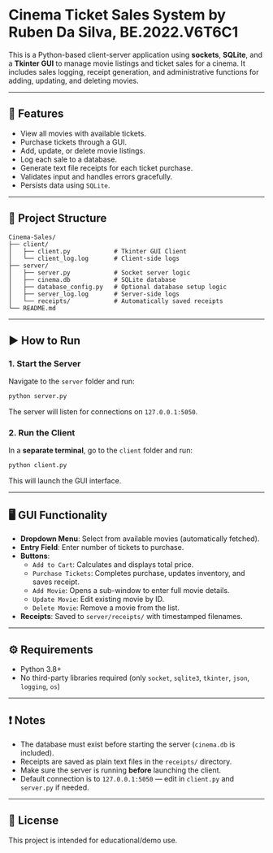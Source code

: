 # Cinema Ticket Sales System by Ruben Da Silva, BE.2022.V6T6C1

This is a Python-based client-server application using **sockets**, **SQLite**, and a **Tkinter GUI** to manage movie listings and ticket sales for a cinema. It includes sales logging, receipt generation, and administrative functions for adding, updating, and deleting movies.

---

## 🔧 Features

- View all movies with available tickets.
- Purchase tickets through a GUI.
- Add, update, or delete movie listings.
- Log each sale to a database.
- Generate text file receipts for each ticket purchase.
- Validates input and handles errors gracefully.
- Persists data using `SQLite`.

---

## 📁 Project Structure

```
Cinema-Sales/
├── client/
│   ├── client.py            # Tkinter GUI Client
│   └── client_log.log       # Client-side logs
├── server/
│   ├── server.py            # Socket server logic
│   ├── cinema.db            # SQLite database
│   ├── database_config.py   # Optional database setup logic
│   ├── server_log.log       # Server-side logs
│   └── receipts/            # Automatically saved receipts
└── README.md
```

---

## ▶️ How to Run

### 1. Start the Server
Navigate to the `server` folder and run:

```bash
python server.py
```

The server will listen for connections on `127.0.0.1:5050`.

### 2. Run the Client
In a **separate terminal**, go to the `client` folder and run:

```bash
python client.py
```

This will launch the GUI interface.

---

## 🖥 GUI Functionality

- **Dropdown Menu**: Select from available movies (automatically fetched).
- **Entry Field**: Enter number of tickets to purchase.
- **Buttons**:
  - `Add to Cart`: Calculates and displays total price.
  - `Purchase Tickets`: Completes purchase, updates inventory, and saves receipt.
  - `Add Movie`: Opens a sub-window to enter full movie details.
  - `Update Movie`: Edit existing movie by ID.
  - `Delete Movie`: Remove a movie from the list.
- **Receipts**: Saved to `server/receipts/` with timestamped filenames.

---

## ⚙️ Requirements

- Python 3.8+
- No third-party libraries required (only `socket`, `sqlite3`, `tkinter`, `json`, `logging`, `os`)

---

## ❗ Notes

- The database must exist before starting the server (`cinema.db` is included).
- Receipts are saved as plain text files in the `receipts/` directory.
- Make sure the server is running **before** launching the client.
- Default connection is to `127.0.0.1:5050` — edit in `client.py` and `server.py` if needed.

---

## 📜 License

This project is intended for educational/demo use.